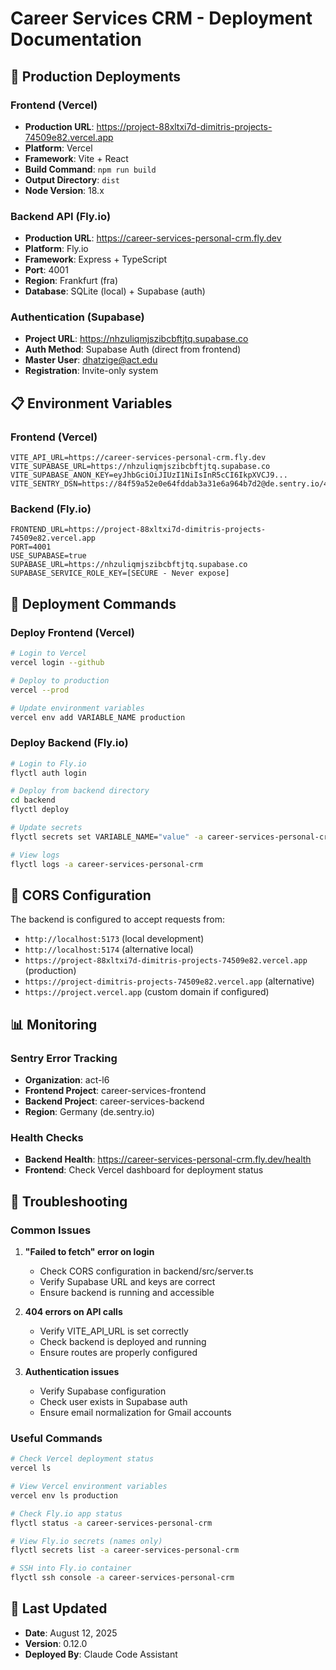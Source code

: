 # Career Services CRM - Deployment Documentation

## 🚀 Production Deployments

### Frontend (Vercel)
- **Production URL**: https://project-88xltxi7d-dimitris-projects-74509e82.vercel.app
- **Platform**: Vercel
- **Framework**: Vite + React
- **Build Command**: `npm run build`
- **Output Directory**: `dist`
- **Node Version**: 18.x

### Backend API (Fly.io)
- **Production URL**: https://career-services-personal-crm.fly.dev
- **Platform**: Fly.io
- **Framework**: Express + TypeScript
- **Port**: 4001
- **Region**: Frankfurt (fra)
- **Database**: SQLite (local) + Supabase (auth)

### Authentication (Supabase)
- **Project URL**: https://nhzuliqmjszibcbftjtq.supabase.co
- **Auth Method**: Supabase Auth (direct from frontend)
- **Master User**: dhatzige@act.edu
- **Registration**: Invite-only system

## 📋 Environment Variables

### Frontend (Vercel)
```env
VITE_API_URL=https://career-services-personal-crm.fly.dev
VITE_SUPABASE_URL=https://nhzuliqmjszibcbftjtq.supabase.co
VITE_SUPABASE_ANON_KEY=eyJhbGciOiJIUzI1NiIsInR5cCI6IkpXVCJ9...
VITE_SENTRY_DSN=https://84f59a52e0e64fddab3a31e6a964b7d2@de.sentry.io/4508563074957312
```

### Backend (Fly.io)
```env
FRONTEND_URL=https://project-88xltxi7d-dimitris-projects-74509e82.vercel.app
PORT=4001
USE_SUPABASE=true
SUPABASE_URL=https://nhzuliqmjszibcbftjtq.supabase.co
SUPABASE_SERVICE_ROLE_KEY=[SECURE - Never expose]
```

## 🔧 Deployment Commands

### Deploy Frontend (Vercel)
```bash
# Login to Vercel
vercel login --github

# Deploy to production
vercel --prod

# Update environment variables
vercel env add VARIABLE_NAME production
```

### Deploy Backend (Fly.io)
```bash
# Login to Fly.io
flyctl auth login

# Deploy from backend directory
cd backend
flyctl deploy

# Update secrets
flyctl secrets set VARIABLE_NAME="value" -a career-services-personal-crm

# View logs
flyctl logs -a career-services-personal-crm
```

## 🔄 CORS Configuration

The backend is configured to accept requests from:
- `http://localhost:5173` (local development)
- `http://localhost:5174` (alternative local)
- `https://project-88xltxi7d-dimitris-projects-74509e82.vercel.app` (production)
- `https://project-dimitris-projects-74509e82.vercel.app` (alternative)
- `https://project.vercel.app` (custom domain if configured)

## 📊 Monitoring

### Sentry Error Tracking
- **Organization**: act-l6
- **Frontend Project**: career-services-frontend
- **Backend Project**: career-services-backend
- **Region**: Germany (de.sentry.io)

### Health Checks
- **Backend Health**: https://career-services-personal-crm.fly.dev/health
- **Frontend**: Check Vercel dashboard for deployment status

## 🚨 Troubleshooting

### Common Issues

1. **"Failed to fetch" error on login**
   - Check CORS configuration in backend/src/server.ts
   - Verify Supabase URL and keys are correct
   - Ensure backend is running and accessible

2. **404 errors on API calls**
   - Verify VITE_API_URL is set correctly
   - Check backend is deployed and running
   - Ensure routes are properly configured

3. **Authentication issues**
   - Verify Supabase configuration
   - Check user exists in Supabase auth
   - Ensure email normalization for Gmail accounts

### Useful Commands

```bash
# Check Vercel deployment status
vercel ls

# View Vercel environment variables
vercel env ls production

# Check Fly.io app status
flyctl status -a career-services-personal-crm

# View Fly.io secrets (names only)
flyctl secrets list -a career-services-personal-crm

# SSH into Fly.io container
flyctl ssh console -a career-services-personal-crm
```

## 📝 Last Updated
- **Date**: August 12, 2025
- **Version**: 0.12.0
- **Deployed By**: Claude Code Assistant
